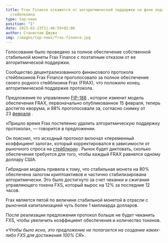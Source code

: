 ```yaml
---
title: Frax Finance откажется от алгоритмической поддержки на фоне подавления
  стейблкоина
type: top-news
position: "1"
date: 2023-02-23T11:46:59+02:00
author: Станислав Джужа
img: /images/top-news/frax-finance.jpg
---
```

Голосование было проведено за полное обеспечение собственной стабильной монеты Frax Finance с поэтапным отказом от ее алгоритмической поддержки.

Сообщество децентрализованного финансового протокола стейблкоинов Frax Finance проголосовало за полное обеспечение своего родного стейблкоина Frax (FRAX), что положило конец алгоритмической поддержке протокола.

Предложение по управлению [FIP-188](https://gov.frax.finance/t/fip-188-increase-cr-to-100/2147) , которое изменит модель обеспечения FRAX, первоначально опубликованное 15 февраля, теперь достигло кворума, и 98% проголосовали за, согласно снимку от 23 [февраля](https://snapshot.org/#/frax.eth/proposal/0x6d43531f54de3d52ad439dcb6c56e3eae1b833fceb4d484dcb3b20be070ca25d) .

«Пришло время Frax постепенно удалить алгоритмическую поддержку протокола», — говорится в предложении.

Он пояснил, что исходный протокол включал «переменный коэффициент залога», который корректировался в зависимости от рыночного спроса на [стейблкоин](https://cointelegraph.com/altcoins-for-beginners/stablecoins-101-what-are-crypto-stablecoins-and-how-do-they-work) . Рынок будет диктовать, сколько обеспечения требуется для того, чтобы каждый FRAX равнялся одному доллару США.

Гибридная модель привела к тому, что стабильная монета на 80% обеспечена залогом криптоактивов и частично стабилизирована алгоритмически. Это было достигнуто за счет чеканки и сжигания управляющего токена FXS, который вырос на 12% за последние 12 часов.

Frax является пятой по величине стабильной монетой в отрасли с рыночной капитализацией чуть более 1 миллиарда долларов.

После реализации предложения протокол больше не будет чеканить FXS, чтобы увеличить коэффициент обеспечения и количество токенов.

«*Чтобы было ясно, это предложение не полагается на создание каких-либо FXS для достижения 100% CR*».